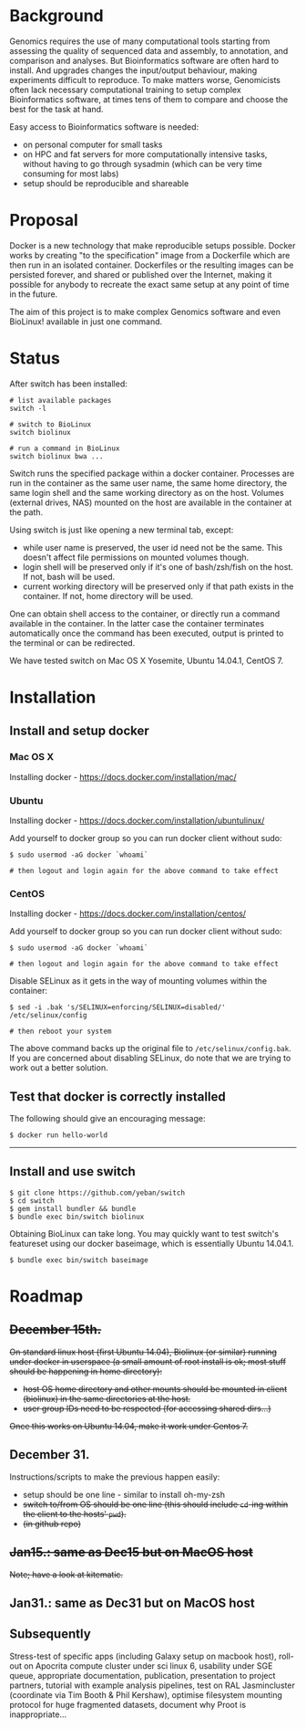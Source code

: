 # Background

Genomics requires the use of many computational tools starting from assessing
the quality of sequenced data and assembly, to annotation, and comparison and
analyses. But Bioinformatics software are often hard to install. And upgrades
changes the input/output behaviour, making experiments difficult to reproduce.
To make matters worse, Genomicists often lack necessary computational training
to setup complex Bioinformatics software, at times tens of them to compare and
choose the best for the task at hand.

Easy access to Bioinformatics software is needed:
  - on personal computer for small tasks
  - on HPC and fat servers for more computationally intensive tasks, without
    having to go through sysadmin (which can be very time consuming for most
    labs)
  - setup should be reproducible and shareable

# Proposal

Docker is a new technology that make reproducible setups possible. Docker works
by creating "to the specification" image from a Dockerfile which are then run
in an isolated container. Dockerfiles or the resulting images can be persisted
forever, and shared or published over the Internet, making it possible for
anybody to recreate the exact same setup at any point of time in the future.

The aim of this project is to make complex Genomics software and even BioLinux!
available in just one command.

# Status

After switch has been installed:

    # list available packages
    switch -l

    # switch to BioLinux
    switch biolinux

    # run a command in BioLinux
    switch biolinux bwa ...

Switch runs the specified package within a docker container.  Processes are run
in the container as the same user name, the same home directory, the same login
shell and the same working directory as on the host. Volumes (external drives,
NAS) mounted on the host are available in the container at the path.

Using switch is just like opening a new terminal tab, except:
- while user name is preserved, the user id need not be the same. This doesn't
  affect file permissions on mounted volumes though.
- login shell will be preserved only if it's one of bash/zsh/fish on the host.
  If not, bash will be used.
- current working directory will be preserved only if that path exists in the
  container. If not, home directory will be used.

One can obtain shell access to the container, or directly run a command
available in the container. In the latter case the container terminates
automatically once the command has been executed, output is printed to
the terminal or can be redirected.

We have tested switch on Mac OS X Yosemite, Ubuntu 14.04.1, CentOS 7.

# Installation

## Install and setup docker

### Mac OS X

Installing docker - https://docs.docker.com/installation/mac/

### Ubuntu

Installing docker - https://docs.docker.com/installation/ubuntulinux/

Add yourself to docker group so you can run docker client without sudo:

    $ sudo usermod -aG docker `whoami`
    
    # then logout and login again for the above command to take effect

### CentOS

Installing docker - https://docs.docker.com/installation/centos/

Add yourself to docker group so you can run docker client without sudo:

    $ sudo usermod -aG docker `whoami`
    
    # then logout and login again for the above command to take effect

Disable SELinux as it gets in the way of mounting volumes within the container:

    $ sed -i .bak 's/SELINUX=enforcing/SELINUX=disabled/' /etc/selinux/config

    # then reboot your system

The above command backs up the original file to `/etc/selinux/config.bak`. If
you are concerned about disabling SELinux, do note that we are trying to work
out a better solution.

## Test that docker is correctly installed

The following should give an encouraging message: 

    $ docker run hello-world

---

## Install and use switch

    $ git clone https://github.com/yeban/switch
    $ cd switch
    $ gem install bundler && bundle
    $ bundle exec bin/switch biolinux

Obtaining BioLinux can take long. You may quickly want to test switch's
featureset using our docker baseimage, which is essentially Ubuntu 14.04.1.

    $ bundle exec bin/switch baseimage
# Roadmap

## ~~December 15th.~~

~~On standard linux host (first Ubuntu 14.04), Biolinux (or similar) running under docker in
userspace (a small amount of root install is ok; most stuff should be happening in home directory):~~

 * ~~host OS home directory and other mounts should be mounted in client (biolinux) in the same directories at the host.~~
 * ~~user group IDs need to be respected  (for accessing shared dirs...)~~

~~Once this works on Ubuntu 14.04, make it work under Centos 7.~~

## December 31.

Instructions/scripts to make the previous happen easily:

 * setup should be one line - similar to install oh-my-zsh
 * ~~switch to/from OS should be one line (this should include `cd`-ing within the client to the hosts' `pwd`).~~
 * ~~(in github repo)~~

## ~~Jan15.: same as Dec15 but on MacOS host~~

~~Note; have a look at kitematic.~~

## Jan31.: same as Dec31 but on MacOS host

## Subsequently

Stress-test of specific apps (including Galaxy setup on macbook host), roll-out on Apocrita compute cluster under sci linux 6, usability under SGE queue, appropriate documentation, publication, presentation to project partners, tutorial with example analysis pipelines, test on RAL Jasmincluster (coordinate via Tim Booth & Phil Kershaw), optimise filesystem mounting protocol for huge fragmented datasets, document why Proot is inappropriate...
